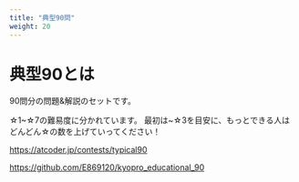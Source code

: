 ```yaml
---
title: "典型90問"
weight: 20
---
```


# 典型90とは
90問分の問題&解説のセットです。

☆1~☆7の難易度に分かれています。
最初は~☆3を目安に、もっとできる人はどんどん☆の数を上げていってください！

https://atcoder.jp/contests/typical90

https://github.com/E869120/kyopro_educational_90

